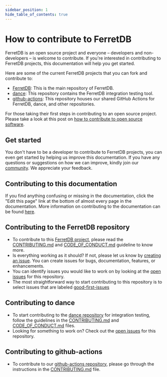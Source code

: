 ```yaml
---
sidebar_position: 1
hide_table_of_contents: true
---
```


# How to contribute to FerretDB

FerretDB is an open source project and everyone – developers and non-developers – is welcome to contribute.
If you're interested in contributing to FerretDB projects, this documentation will help you get started.

Here are some of the current FerretDB projects that you can fork and contribute to:

- [FerretDB](https://github.com/FerretDB/FerretDB): This is the main repository of FerretDB.
- [dance](https://github.com/FerretDB/dance): This repository contains the FerretDB integration testing tool.
- [github-actions](https://github.com/FerretDB/github-actions): This repository houses our shared GitHub Actions for FerretDB, dance, and other repositories.

For those taking their first steps in contributing to an open source project.
Please take a look at this post on [how to contribute to open source software](https://blog.ferretdb.io/how-to-contribute-to-open-source-2022/).

## Get started

You don't have to be a developer to contribute to FerretDB projects, you can even get started by helping us improve this documentation.
If you have any questions or suggestions on how we can improve, kindly join our [community](/#community).
We appreciate your feedback.

## Contributing to this documentation

If you find anything confusing or missing in the documentation, click the "Edit this page" link at the bottom of almost every page in the documentation.
More information on contributing to the documentation can be found [here](https://github.com/FerretDB/FerretDB/blob/main/CONTRIBUTING.md#contributing-documentation).

## Contributing to the FerretDB repository

- To contribute to this [FerretDB project](https://github.com/FerretDB/FerretDB/), please read the [CONTRIBUTING.md](https://github.com/FerretDB/FerretDB/blob/main/CONTRIBUTING.md) and [CODE_OF_CONDUCT.md](https://github.com/FerretDB/FerretDB/blob/main/CODE_OF_CONDUCT.md) guideline to know more.
- Is everything working as it should?
  If not, please let us know by [creating an issue](https://github.com/FerretDB/FerretDB/issues/new/choose).
  You can create issues for bugs, documentation, features, or enhancements.
- You can identify issues you would like to work on by looking at the [open issues](https://github.com/FerretDB/FerretDB/issues) for this repository.
- The most straightforward way to start contributing to this repository is to select issues that are labeled [good-first-issues](https://github.com/FerretDB/FerretDB/contribute)

## Contributing to dance

- To start contributing to the [dance repository](https://github.com/FerretDB/dance) for integration testing, follow the guidelines in the [CONTRIBUTING.md](https://github.com/FerretDB/dance/blob/main/CONTRIBUTING.md) and [CODE_OF_CONDUCT.md](https://github.com/FerretDB/dance/blob/main/CODE_OF_CONDUCT.md) files.
- Looking for something to work on?
  Check out the [open issues](https://github.com/FerretDB/dance/issues) for this repository.

## Contributing to github-actions

- To contribute to our [github-actions repository](https://github.com/FerretDB/github-actions/), please go through the instructions in the [CONTRIBUTING.md](https://github.com/FerretDB/github-actions/blob/main/CONTRIBUTING.md) file.
